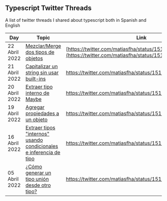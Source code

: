 ## Typescript Twitter Threads

A list of twitter threads I shared about typescript both in Spanish and English

| Day           | Topic | Link| Code |
| ------------- | ------------- |------------- |---------------- |
| 22 Abril 2022 | [Mezclar/Merge dos tipos de objetos](https://twitter.com/matiasfha/status/1517518640844722179)  | [https://twitter.com/matiasfha/status/1517518640844722179](https://twitter.com/matiasfha/status/1517518640844722179) | [Playground](https://www.typescriptlang.org/play?#code/PQKgUABBkQxPECKBXApgZwC4EsD2A7GGAWVQCcBzVCTAd1xoE8AHDCbfTBgQwn1VpNWAOggBpVI3QRcAMxoALaulQBjAgBMh1XADdyZbBrYBrSdLmLqs7GSzbhRKADFcZCKgAe3ALbMANqhOEAAGYZjoMJgs1rgMALwQAN4wUPi+qABcEFiG+BQA3KkQ3FTZuRyFMAC+UTEQ6gnJxaVZfMg+AEbkRVBQKp7lmHkUNcHRrBAAShjI-pgQiaSUqAA8snEANI0AfAUQwMAenqyqmKhaXBDdyek+bRX5myVl7V3kzwNDI7VgIMBgQETajLKirZzHc74DTSGbqMgaVaPCjPZD4Ez4XC0fA7Z4AZUhqGhsLUbkRyNR6Mx2J2O0WzSgAG0xOx8BAzIxLBCAD7sySWPEAXWyLK8UJhfM58gJAH4IHjmYKICLCcTJVyIHLnIrlXxUPoyGBfmBQBAAPoWy1Wy0QAAqGAWAGFuCppNb3RaIP8wNg-G4FsDkhAAKIAR2Q3H8z2DJzUC2qEFkZFwPggAHIAALAgC0qgUkcC+QwwGQOH86DTQPqriaKSg3Gy+A63UNUE630qRrAgYAQtx3Ik69dG83yDBVNlOnFAtxCMbA6oXWxEoyYDHTphVmGI-5VqC1jXnn2yLiGX0G28W8V25ex30GpPp6hZzVaZswILAYCgA) |
| 21 Abril 2022 | [Capitalizar un string sin usar built-ins](https://twitter.com/matiasfha/status/1517156242065477635) | https://twitter.com/matiasfha/status/1517156242065477635 | [Playground](https://www.typescriptlang.org/play?#code/JYWwDg9gTgLgBDAnmApnA3nAogRwK4CGANgDTYAeqAxvAL5wBmUEIcA5AAJKoC0VAFsSIoAdgHMUAZwD0eGMCKS2AKGXc0AWUQBhAmHlFgALxQAeAMpwU5GKIAmkuOZhRg4gHxwAvHCdWb9o4ABgAk6G4MKFBwABIoBHa0YRFRcAAqBAq0QXAA-HCh6ACqYKhQVASSZnEJ7knoGVk5AFxOqupwFVWOPgDayr5YlCg0priERKZauvoKxmYARAwQEAvuJAsAYitr6wMU1DBj+MRTOnoG86ZbO+s3q+57g8Oj46fTF3Mm1wxrG5u7Ej7IaHY4TM4zS7fBZ-GGPIHPUFvSYfWaGaHLCBwABGBCgsO2WNx+PhygAuqplNJpHAAPIwfipADuBEQcCZwAZEDkcDwkjcYhxeAUMB4biqsFUblsUAYBCoaG0gigjgw+wIrTYAEE2AicZqAEK6-ZUTXaY2+OyagAiKl8KE1WDtjE1m2dYk1AHE2HB9tS4NoICJ5CI8GgOQyEIy4BAGalhDAZZJlLRKR1UVCUAAmCz+WwiBxOFwCzw+PzWfOFwopaI1RLJESRaKNIjZPK+3x1vOBOAAaxQiAgDADysc+UKSrxkl6dbJ9Rbbda5mUS-ayDQXSkWe8cH6iJGR2REM+6OzP1u-1uTwOB7B73OaPmOfuBKvepBt6PGa+Z6WBMBwIvIeJwog+mbPrCAH7q8IHHo+JjPpiOJ4q+RIoaSFJAA) |
| 20 Abril 2022 | [Extraer tipo interno de Maybe](https://twitter.com/matiasfha/status/1516793849577844738) | https://twitter.com/matiasfha/status/1516793849577844738| [Playground](https://www.typescriptlang.org/play?#code/JYWwDg9gTgLgBDAnmApnA3nAogRwK4CGANgDTYAeqAxvAL5wBmUEIcA5AAJKoC0VAFsSIoAdgHMUAZwD0eGMCKS2AKGXc0AWQKIARigA8AFQB8cOAF44huAB84IvESKrpAKmVxXcAPKRJwGDQIBgR+TW09BGQUDy8AuAAiPBEAdygCMEkE0PDdNAA3YjwYzzgoFBg8KBFJHLhkgBMUKCJtYHEo1FjpZRRKaHh1OAApPEkYfW8dACtTSynpuD7AkQbagCUUKmgG-XGodrEyZIBrEQgUkWMPMzgAfgwb2+e4AG0AaTh2uBOURGCfDMALoALhGYwmCw+QOMAG4nrdaAiwQsluQVms4Fo8vp2gxmnAAGpFFDXZ4PYlEYpojG1BxOBHk+wofLNRm3MGU4rI5msqDwtTRLERFAAZRgUAswpx+0O1yG2L0AHUdlLFQYEikdglroLUNK9AA5KSBBqoyzq-ToG4EMGW2XiYwkG46O0iq0IqhghwgPRQG60a6B1RDY3jFBmmZS61mW1wB1HF1gmO3L32PC+tlmJFIvVoKgESRSKWvG5YShbCa4QhEfSjcb6dXiqBO+MSuVOssVmj6avEOsQxsilVQBqtzXa4ydszl6hV-D9+sTdVh00LVuriPrzvKIFAA) |
| 19 Abril 2022 | [Agregar propiedades a un objeto](https://twitter.com/matiasfha/status/1516416396468658192) | https://twitter.com/matiasfha/status/1516416396468658192 | |
| 16 Abril 2022| [Extraer tipos "internos" usando condicionales e inferencia de tipo](https://twitter.com/matiasfha/status/1515329179268489223) | https://twitter.com/matiasfha/status/1515329179268489223 ||
| 05 Abril 2022 | [¿Cómo generar un tipo unión desde otro tipo?](https://twitter.com/matiasfha/status/1511362659790163974) | https://twitter.com/matiasfha/status/1511362659790163974 ||
